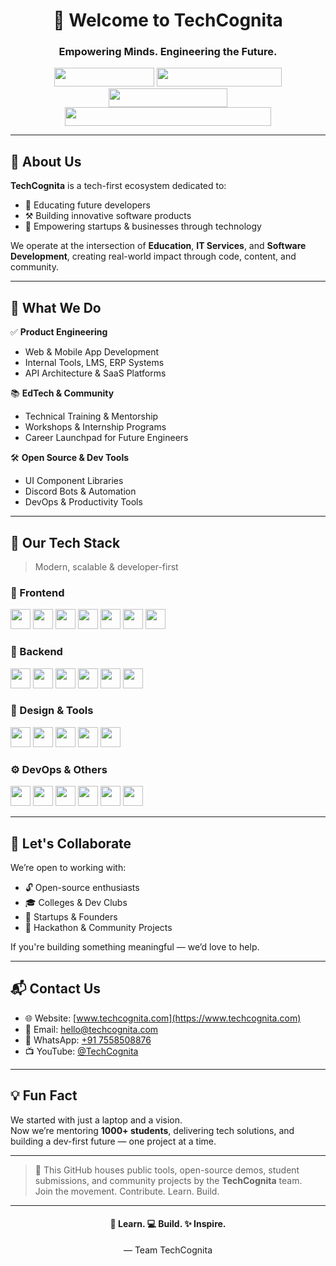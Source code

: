 <h1 align="center">🚀 Welcome to TechCognita</h1>
<h3 align="center">Empowering Minds. Engineering the Future.</h3>

<p align="center">
  <img src="https://img.shields.io/badge/Founded-2023-blue?style=flat-square" width="160" height="30" />
  <img src="https://img.shields.io/badge/Students%20Impacted-1000%2B-green?style=flat-square" width="200" height="30" />
  <img src="https://img.shields.io/badge/Projects%20Delivered-10+-orange?style=flat-square" width="190" height="30" />
  <img src="https://img.shields.io/badge/Status-Currently%20Working%20On%20CodeBash-purple?style=flat-square" width="330" height="30" />
</p>


---

## 🏢 About Us

**TechCognita** is a tech-first ecosystem dedicated to:
- 🌱 Educating future developers
- ⚒️ Building innovative software products
- 🤝 Empowering startups & businesses through technology

We operate at the intersection of **Education**, **IT Services**, and **Software Development**, creating real-world impact through code, content, and community.

---

## 💼 What We Do

✅ **Product Engineering**
- Web & Mobile App Development  
- Internal Tools, LMS, ERP Systems  
- API Architecture & SaaS Platforms

📚 **EdTech & Community**
- Technical Training & Mentorship  
- Workshops & Internship Programs  
- Career Launchpad for Future Engineers

🛠️ **Open Source & Dev Tools**
- UI Component Libraries  
- Discord Bots & Automation  
- DevOps & Productivity Tools

---

## 🧠 Our Tech Stack

> Modern, scalable & developer-first

### 🚀 Frontend
<p align="left">
  <img src="https://img.shields.io/badge/React-61DAFB?logo=react&logoColor=black&style=for-the-badge" height="32" />
  <img src="https://img.shields.io/badge/Next.js-000000?logo=next.js&logoColor=white&style=for-the-badge" height="32" />
  <img src="https://img.shields.io/badge/Vue.js-42b883?logo=vue.js&logoColor=white&style=for-the-badge" height="32" />
  <img src="https://img.shields.io/badge/TailwindCSS-06B6D4?logo=tailwind-css&logoColor=white&style=for-the-badge" height="32" />
  <img src="https://img.shields.io/badge/Flutter-02569B?logo=flutter&logoColor=white&style=for-the-badge" height="32" />
  <img src="https://img.shields.io/badge/HTML5-E34F26?logo=html5&logoColor=white&style=for-the-badge" height="32" />
  <img src="https://img.shields.io/badge/CSS3-1572B6?logo=css3&logoColor=white&style=for-the-badge" height="32" />
</p>

### 🧩 Backend
<p align="left">
  <img src="https://img.shields.io/badge/Node.js-339933?logo=node.js&logoColor=white&style=for-the-badge" height="32" />
  <img src="https://img.shields.io/badge/Express.js-000000?logo=express&logoColor=white&style=for-the-badge" height="32" />
  <img src="https://img.shields.io/badge/Firebase-FFCA28?logo=firebase&logoColor=black&style=for-the-badge" height="32" />
  <img src="https://img.shields.io/badge/MongoDB-4EA94B?logo=mongodb&logoColor=white&style=for-the-badge" height="32" />
  <img src="https://img.shields.io/badge/MySQL-4479A1?logo=mysql&logoColor=white&style=for-the-badge" height="32" />
  <img src="https://img.shields.io/badge/PostgreSQL-4169E1?logo=postgresql&logoColor=white&style=for-the-badge" height="32" />
</p>

### 🎨 Design & Tools
<p align="left">
  <img src="https://img.shields.io/badge/Figma-F24E1E?logo=figma&logoColor=white&style=for-the-badge" height="32" />
  <img src="https://img.shields.io/badge/Framer-0055FF?logo=framer&logoColor=white&style=for-the-badge" height="32" />
  <img src="https://img.shields.io/badge/Adobe%20XD-FF61F6?logo=adobexd&logoColor=white&style=for-the-badge" height="32" />
  <img src="https://img.shields.io/badge/Photoshop-31A8FF?logo=adobephotoshop&logoColor=white&style=for-the-badge" height="32" />
  <img src="https://img.shields.io/badge/Illustrator-FF9A00?logo=adobeillustrator&logoColor=white&style=for-the-badge" height="32" />
</p>

### ⚙️ DevOps & Others
<p align="left">
  <img src="https://img.shields.io/badge/Git-F05032?logo=git&logoColor=white&style=for-the-badge" height="32" />
  <img src="https://img.shields.io/badge/Linux-FCC624?logo=linux&logoColor=black&style=for-the-badge" height="32" />
  <img src="https://img.shields.io/badge/Docker-2496ED?logo=docker&logoColor=white&style=for-the-badge" height="32" />
  <img src="https://img.shields.io/badge/CI/CD-3e8ddd?logo=githubactions&logoColor=white&style=for-the-badge" height="32" />
  <img src="https://img.shields.io/badge/Discord.js-5865F2?logo=discord&logoColor=white&style=for-the-badge" height="32" />
  <img src="https://img.shields.io/badge/Jira-0052CC?logo=jira&logoColor=white&style=for-the-badge" height="32" />
</p>

---

## 🤝 Let's Collaborate

We’re open to working with:
- 🔓 Open-source enthusiasts  
- 🎓 Colleges & Dev Clubs  
- 💼 Startups & Founders  
- 🧪 Hackathon & Community Projects

If you're building something meaningful — we’d love to help.

---

## 📬 Contact Us

- 🌐 Website: [www.techcognita.com](https://www.techcognita.com)  
- 📧 Email: [hello@techcognita.com](mailto:hello@techcognita.com)  
- 💬 WhatsApp: [+91 7558508876](https://wa.me/917558508876)  
- 📺 YouTube: [@TechCognita](https://youtube.com/@techcognita)

---

## 💡 Fun Fact

We started with just a laptop and a vision.  
Now we’re mentoring **1000+ students**, delivering tech solutions, and building a dev-first future — one project at a time.

---

> 🔐 This GitHub houses public tools, open-source demos, student submissions, and community projects by the **TechCognita** team.  
Join the movement. Contribute. Learn. Build.

---

<h4 align="center">🧠 Learn. 💻 Build. ✨ Inspire.</h4>
<p align="center">— Team TechCognita</p>
